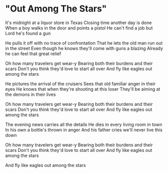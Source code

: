 # "Out Among The Stars"

It's midnight at a liquor store in Texas
Closing time another day is done
When a boy walks in the door and points a pistol
He can't find a job but Lord he's found a gun

He pulls it off with no trace of confrontation
That he lets the old man run out in the street
Even though he knows they'll come with guns a blazing
Already he can feel that great relief

Oh how many travelers get wear-y
Bearing both their burdens and their scars
Don't you think they'd love to start all over
And fly like eagles out among the stars

He pictures the arrival of the cruisers
Sees that old familiar anger in their eyes
He knows that when they're shooting at this loser
They'll be aiming at the demons in their lives

Oh how many travelers get wear-y
Bearing both their burdens and their scars
Don't you think they'd love to start all over
And fly like eagles out among the stars

The evening news carries all the details
He dies in every living room in town
In his own a bottle's thrown in anger
And his father cries we'll never live this down

Oh how many travelers get wear-y
Bearing both their burdens and their scars
Don't you think they'd love to start all over
And fly like eagles out among the stars

And fly like eagles out among the stars
